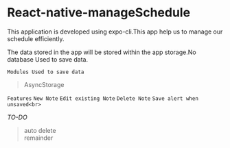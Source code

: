 # React-native-manageSchedule
This application is developed using expo-cli.This app help us to manage our schedule efficiently.

The data stored in the app will be stored within the app storage.No database Used to save data.

`Modules Used to save data`
> AsyncStorage

`Features`
```New Note```
```Edit existing Note```
```Delete Note```
```Save alert when unsaved<br>```


*TO-DO*
>auto delete<br>
>remainder

